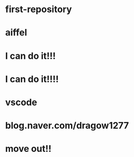 # first-repository

# aiffel

# I can do it!!!

# I can do it!!!!
# vscode 

# blog.naver.com/dragow1277

# move out!!
